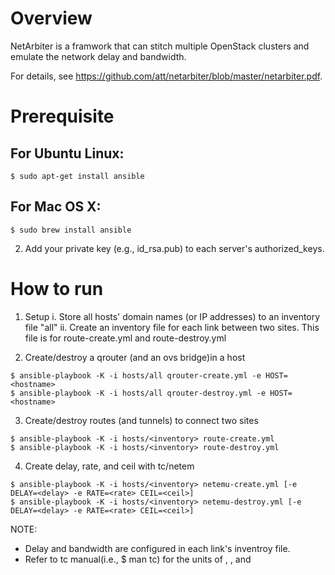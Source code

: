 
# Overview 
NetArbiter is a framwork that can stitch multiple OpenStack clusters and emulate the network delay and bandwidth.

For details, see <https://github.com/att/netarbiter/blob/master/netarbiter.pdf>.

# Prerequisite 
## For Ubuntu Linux:
```
$ sudo apt-get install ansible
```
## For Mac OS X:
```
$ sudo brew install ansible
```

2. Add your private key (e.g., id_rsa.pub) to each server's authorized_keys.

# How to run 
1. Setup
 i. Store all hosts' domain names (or IP addresses) to an inventory file "all"
 ii. Create an inventory file for each link between two sites. 
  This file is for route-create.yml and route-destroy.yml

2. Create/destroy a qrouter (and an ovs bridge)in a host
```
$ ansible-playbook -K -i hosts/all qrouter-create.yml -e HOST=<hostname> 
$ ansible-playbook -K -i hosts/all qrouter-destroy.yml -e HOST=<hostname> 
```

3. Create/destroy routes (and tunnels) to connect two sites 
```
$ ansible-playbook -K -i hosts/<inventory> route-create.yml
$ ansible-playbook -K -i hosts/<inventory> route-destroy.yml
```

4. Create delay, rate, and ceil with tc/netem
```
$ ansible-playbook -K -i hosts/<inventory> netemu-create.yml [-e DELAY=<delay> -e RATE=<rate> CEIL=<ceil>]
$ ansible-playbook -K -i hosts/<inventory> netemu-destroy.yml [-e DELAY=<delay> -e RATE=<rate> CEIL=<ceil>]
```
NOTE:
 - Delay and bandwidth are configured in each link's inventroy file. 
 - Refer to tc manual(i.e., $ man tc) for the units of <delay>, <rate>, and <ceil> 

